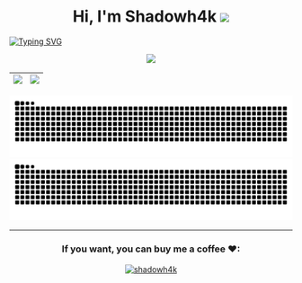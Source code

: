 <h1 align="center">Hi, I'm Shadowh4k <img src="https://media.giphy.com/media/hvRJCLFzcasrR4ia7z/giphy.gif" width="35"></h1>


[![Typing SVG](https://readme-typing-svg.demolab.com?font=Fira+Code&weight=600&pause=1000&center=true&vCenter=true&random=true&width=435&lines=Always+learning+%F0%9F%92%AA;Front-End+Developer+%E2%9A%A1;Scroll+down+for+more+info+%F0%9F%98%89)](https://git.io/typing-svg)

<p align="center">
 <a target="_blank" href=https://github.com/Shadowh4k>
  <img src=https://img.shields.io/github/followers/Shadowh4k?label=follow%20me&style=social />
</a></p>

| ![](https://github-readme-stats.vercel.app/api?username=shadowh4k&show_icons=true&theme=transparent&hide_border=true) | ![](https://github-readme-streak-stats.herokuapp.com/?user=shadowh4k&background=DD272700&hide_border=true&theme=windows-dark) |
| --------------------------------------------------------------------------------------------------------------------- | ----------------------------------------------------------------------------------------------------------------------------- |

![snakedark](https://raw.githubusercontent.com/shadowh4k/shadowh4k/output/github-contribution-grid-snake-dark.svg#gh-dark-mode-only)![snakelight](https://raw.githubusercontent.com/shadowh4k/shadowh4k/output/github-contribution-grid-snake.svg#gh-light-mode-only)

<hr>

<h3 align="center">If you want, you can buy me a coffee ❤:</h3>
<p align="center"><a href="https://www.buymeacoffee.com/shadowh4k"> <img align="center" src="https://cdn.buymeacoffee.com/buttons/v2/default-yellow.png" height="50" width="210" alt="shadowh4k" /></a></p><br><br>
